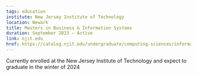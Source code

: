 ```yaml
---
tags: education
institute: New Jersey Institute of Technology
location: Newark
title: Masters in Business & Information Systems
duration: September 2023 – Active
link: njit.edu
href: https://catalog.njit.edu/undergraduate/computing-sciences/informatics/business-information-systems-bs/
---
```

Currently enrolled at the New Jersey Institute of Technology and expect to graduate in the winter of 2024